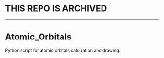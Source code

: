 # **THIS REPO IS ARCHIVED**

---

# Atomic_Orbitals
Python script for atomic orbitals calculation and drawing.
